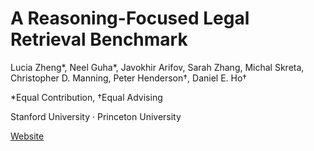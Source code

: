 # A Reasoning-Focused Legal Retrieval Benchmark

Lucia Zheng*, Neel Guha*, Javokhir Arifov, Sarah Zhang, Michal Skreta, Christopher D. Manning, Peter Henderson†, Daniel E. Ho†

*Equal Contribution, †Equal Advising

Stanford University · Princeton University

[Website](https://reglab.github.io/legal-rag-benchmarks)